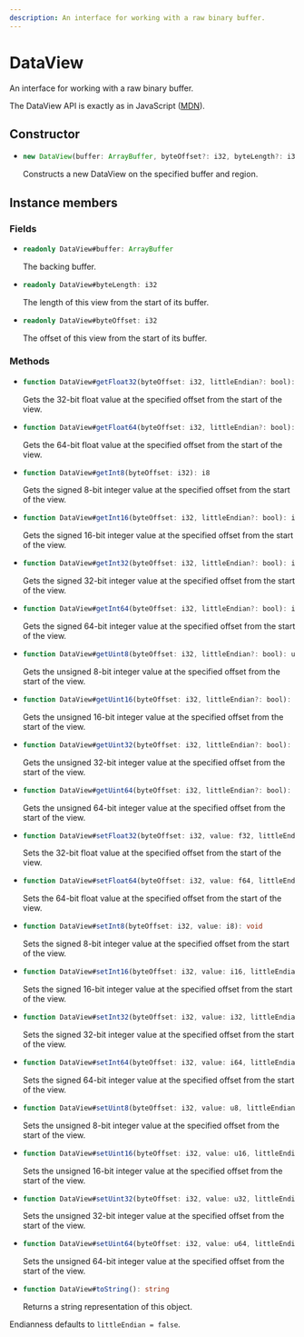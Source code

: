 ```yaml
---
description: An interface for working with a raw binary buffer.
---
```


# DataView

An interface for working with a raw binary buffer.

The DataView API is exactly as in JavaScript \([MDN](https://developer.mozilla.org/en-US/docs/Web/JavaScript/Reference/Global_Objects/DataView)\).

## Constructor

* ```ts
  new DataView(buffer: ArrayBuffer, byteOffset?: i32, byteLength?: i32)
  ```
  Constructs a new DataView on the specified buffer and region.

## Instance members

### Fields

* ```ts
  readonly DataView#buffer: ArrayBuffer
  ```
  The backing buffer.

* ```ts
  readonly DataView#byteLength: i32
  ```
  The length of this view from the start of its buffer.

* ```ts
  readonly DataView#byteOffset: i32
  ```
  The offset of this view from the start of its buffer.

### Methods

* ```ts
  function DataView#getFloat32(byteOffset: i32, littleEndian?: bool): f32
  ```
  Gets the 32-bit float value at the specified offset from the start of the view.

* ```ts
  function DataView#getFloat64(byteOffset: i32, littleEndian?: bool): f64
  ```
  Gets the 64-bit float value at the specified offset from the start of the view.

* ```ts
  function DataView#getInt8(byteOffset: i32): i8
  ```
  Gets the signed 8-bit integer value at the specified offset from the start of the view.

* ```ts
  function DataView#getInt16(byteOffset: i32, littleEndian?: bool): i16
  ```
  Gets the signed 16-bit integer value at the specified offset from the start of the view.

* ```ts
  function DataView#getInt32(byteOffset: i32, littleEndian?: bool): i32
  ```
  Gets the signed 32-bit integer value at the specified offset from the start of the view.

* ```ts
  function DataView#getInt64(byteOffset: i32, littleEndian?: bool): i64
  ```
  Gets the signed 64-bit integer value at the specified offset from the start of the view.

* ```ts
  function DataView#getUint8(byteOffset: i32, littleEndian?: bool): u8
  ```
  Gets the unsigned 8-bit integer value at the specified offset from the start of the view.

* ```ts
  function DataView#getUint16(byteOffset: i32, littleEndian?: bool): u16
  ```
  Gets the unsigned 16-bit integer value at the specified offset from the start of the view.

* ```ts
  function DataView#getUint32(byteOffset: i32, littleEndian?: bool): u32
  ```
  Gets the unsigned 32-bit integer value at the specified offset from the start of the view.

* ```ts
  function DataView#getUint64(byteOffset: i32, littleEndian?: bool): u64
  ```
  Gets the unsigned 64-bit integer value at the specified offset from the start of the view.

* ```ts
  function DataView#setFloat32(byteOffset: i32, value: f32, littleEndian?: bool): void
  ```
  Sets the 32-bit float value at the specified offset from the start of the view.

* ```ts
  function DataView#setFloat64(byteOffset: i32, value: f64, littleEndian?: bool): void
  ```
  Sets the 64-bit float value at the specified offset from the start of the view.

* ```ts
  function DataView#setInt8(byteOffset: i32, value: i8): void
  ```
  Sets the signed 8-bit integer value at the specified offset from the start of the view.

* ```ts
  function DataView#setInt16(byteOffset: i32, value: i16, littleEndian?: bool): void
  ```
  Sets the signed 16-bit integer value at the specified offset from the start of the view.

* ```ts
  function DataView#setInt32(byteOffset: i32, value: i32, littleEndian?: bool): void
  ```
  Sets the signed 32-bit integer value at the specified offset from the start of the view.

* ```ts
  function DataView#setInt64(byteOffset: i32, value: i64, littleEndian?: bool): void
  ```
  Sets the signed 64-bit integer value at the specified offset from the start of the view.

* ```ts
  function DataView#setUint8(byteOffset: i32, value: u8, littleEndian?: bool): void
  ```
  Sets the unsigned 8-bit integer value at the specified offset from the start of the view.

* ```ts
  function DataView#setUint16(byteOffset: i32, value: u16, littleEndian?: bool): void
  ```
  Sets the unsigned 16-bit integer value at the specified offset from the start of the view.

* ```ts
  function DataView#setUint32(byteOffset: i32, value: u32, littleEndian?: bool): void
  ```
  Sets the unsigned 32-bit integer value at the specified offset from the start of the view.

* ```ts
  function DataView#setUint64(byteOffset: i32, value: u64, littleEndian?: bool): void
  ```
  Sets the unsigned 64-bit integer value at the specified offset from the start of the view.

* ```ts
  function DataView#toString(): string
  ```
  Returns a string representation of this object.

Endianness defaults to `littleEndian = false`.
